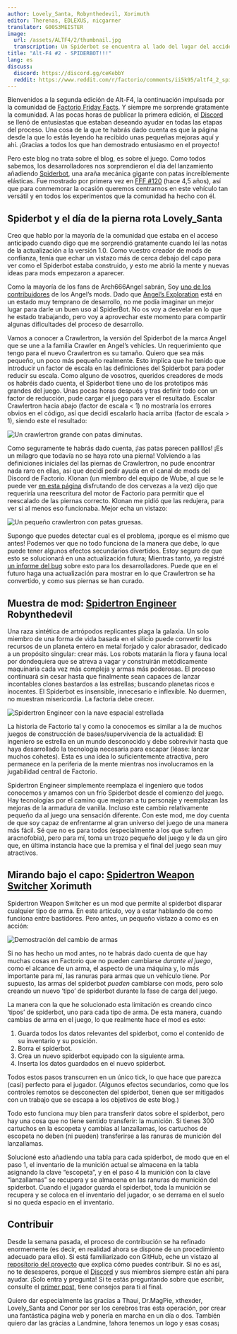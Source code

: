 ```yaml
---
author: Lovely_Santa, Robynthedevil, Xorimuth
editor: Therenas, EDLEXUS, nicgarner
translator: G00S3MEISTER
image:
  url: /assets/ALTF4/2/thumbnail.jpg
  transcription: Un Spiderbot se encuentra al lado del lugar del accidente
title: "Alt-F4 #2 - SPIDERBOT!!!"
lang: es
discuss:
  discord: https://discord.gg/ceKebbY
  reddit: https://www.reddit.com/r/factorio/comments/ii5k95/altf4_2_spidertron/
---
```


Bienvenidos a la segunda edición de Alt-F4, la continuación impulsada por la comunidad de [Factorio Friday Facts](https://factorio.com/blog/). Y siempre me sorprende gratamente la comunidad. A las pocas horas de publicar la primera edición, el [Discord](https://discord.gg/AsXAwyV) se llenó de entusiastas que estaban deseando ayudar en todas las etapas del proceso. Una cosa de la que te habrás dado cuenta es que la página desde la que lo estás leyendo ha recibido unas pequeñas mejoras aquí y ahí. ¡Gracias a todos los que han demostrado entusiasmo en el proyecto!

Pero este blog no trata sobre el blog, es sobre el juego. Como todos sabemos, los desarrolladores nos sorprendieron el día del lanzamiento añadiendo [Spiderbot](https://wiki.factorio.com/Spidertron), una araña mecánica gigante con patas increíblemente elásticas. Fue mostrado por primera vez en [FFF #120](https://www.factorio.com/blog/post/fff-120) (hace 4,5 años), así que para conmemorar la ocasión queremos centrarnos en este vehículo tan versátil y en todos los experimentos que la comunidad ha hecho con él.

## Spiderbot y el día de la pierna rota <author>Lovely_Santa</author>

Creo que hablo por la mayoría de la comunidad que estaba en el acceso anticipado cuando digo que me sorprendió gratamente cuando leí las notas de la actualización a la versión 1.0. Como vuestro creador de mods de confianza, tenía que echar un vistazo más de cerca debajo del capo para ver como el Spiderbot estaba construido, y esto me abrió la mente y nuevas ideas para mods empezaron a aparecer.

Como la mayoría de los fans de Arch666Angel sabrán, Soy [uno de los contribuidores](https://forums.factorio.com/viewtopic.php?p=475786#p475786) de los Angel’s mods. Dado que [Angel’s Exploration](https://mods.factorio.com/mod/angelsexploration) está en un estado muy temprano de desarrollo, no me podía imaginar un mejor lugar para darle un buen uso al SpiderBot. No os voy a desvelar en lo que he estado trabajando, pero voy a aprovechar este momento para compartir algunas dificultades del proceso de desarrollo.

Vamos a conocer a Crawlertron, la versión del Spiderbot de la marca Angel que se une a la familia Crawler en Angel’s vehicles. Un requerimiento que tengo para el nuevo Crawlertron es su tamaño. Quiero que sea más pequeño, un poco más pequeño realmente. Esto implica que he tenido que introducir un factor de escala en las definiciones del Spiderbot para poder reducir su escala. Como alguno de vosotros, queridos creadores de mods os habréis dado cuenta, el Spiderbot tiene uno de los prototipos más grandes del juego. Unas pocas horas después y tras definir todo con un factor de reducción, pude cargar el juego para ver el resultado. Escalar Crawlertron hacia abajo (factor de escala < 1) no mostraría los errores obvios en el código, así que decidí escalarlo hacia arriba (factor de escala > 1), siendo este el resultado:

![Un crawlertron grande con patas diminutas.](/assets/ALTF4/2/crawlertron_large.png?raw=true)

Como seguramente te habrás dado cuenta, ¡las patas parecen palillos! ¡Es un milagro que todavía no se haya roto una pierna! Volviendo a las definiciones iniciales del las piernas de Crawlertron, no pude encontrar nada raro en ellas, así que decidí pedir ayuda en el canal de mods del Discord de Factorio. Klonan (un miembro del equipo de Wube, al que se le puede ver [en esta página](https://factorio.com/game/about) disfrutando de dos cervezas a la vez) dijo que requeriría una reescritura del motor de Factorio para permitir que el reescalado de las piernas correcto. Klonan me pidió que las redujera, para ver si al menos eso funcionaba. Mejor echa un vistazo:

![Un pequeño crawlertron con patas gruesas.](/assets/ALTF4/2/crawlertron_tiny.png?raw=true)

Supongo que puedes detectar cual es el problema, ¡porque es el mismo que antes! Podemos ver que no todo funciona de la manera que debe, lo que puede tener algunos efectos secundarios divertidos. Estoy seguro de que esto se solucionará en una actualización futura; Mientras tanto, ya registré [un informe del bug](https://forums.factorio.com/viewtopic.php?f=7&t=88180) sobre esto para los desarrolladores. Puede que en el futuro haga una actualización para mostrar en lo que Crawlertron se ha convertido, y como sus piernas se han curado.

## Muestra de mod: [Spidertron Engineer](https://mods.factorio.com/mod/SpidertronEngineer) <author>Robynthedevil</author>

Una raza sintética de artrópodos replicantes plaga la galaxia. Un solo miembro de una forma de vida basada en el silicio puede convertir los recursos de un planeta entero en metal forjado y calor abrasador, dedicado a un propósito singular: crear más. Los robots matarán la flora y fauna local por dondequiera que se atreva a vagar y construirán metódicamente maquinaria cada vez más compleja y armas más poderosas. El proceso continuará sin cesar hasta que finalmente sean capaces de lanzar incontables clones bastardos a las estrellas; buscando planetas ricos e inocentes. El Spiderbot es insensible, innecesario e inflexible. No duermen, no muestran misericordia. La factoría debe crecer.

![Spidertron Engineer con la nave espacial estrellada](/assets/ALTF4/2/SpidertronEngineer.png?raw=true)

La historia de Factorio tal y como la conocemos es similar a la de muchos juegos de construcción de bases/supervivencia de la actualidad: El ingeniero se estrella en un mundo desconocido y debe sobrevivir hasta que haya desarrollado la tecnología necesaria para escapar (léase: lanzar muchos cohetes). Esta es una idea lo suficientemente atractiva, pero permanece en la periferia de la mente mientras nos involucramos en la jugabilidad central de Factorio.

Spidertron Engineer simplemente reemplaza el ingeniero que todos conocemos y amamos con un frío Spiderbot desde el comienzo del juego. Hay tecnologías por el camino que mejoran a tu personaje y reemplazan las mejoras de la armadura de vanilla. Incluso este cambio relativamente pequeño da al juego una sensación diferente. Con este mod, me doy cuenta de que soy capaz de enfrentarme al gran universo del juego de una manera más fácil. Sé que no es para todos (especialmente a los que sufren aracnofobia), pero para mí, toma un trozo pequeño del juego y le da un giro que, en última instancia hace que la premisa y el final del juego sean muy atractivos.

## Mirando bajo el capo: [Spidertron Weapon Switcher](https://mods.factorio.com/mod/SpidertronWeaponSwitcher) <author>Xorimuth</author>

Spidertron Weapon Switcher es un mod que permite al spiderbot disparar cualquier tipo de arma. En este artículo, voy a estar hablando de como funciona entre bastidores. Pero antes, un pequeño vistazo a como es en acción:

![Demostración del cambio de armas](/assets/ALTF4/2/SWS-demo-gif.gif?raw=true)

Si no has hecho un mod antes, no te habrás dado cuenta de que hay muchas cosas en Factorio que no pueden cambiarse _durante el juego_, como el alcance de un arma, el aspecto de una máquina y, lo más importante para mí, las ranuras para armas que un vehículo tiene. Por supuesto, las armas del spiderbot _pueden_ cambiarse con mods, pero solo creando un nuevo ‘tipo’ de spiderbot durante la fase de carga del juego.

La manera con la que he solucionado esta limitación es creando cinco ‘tipos’ de spiderbot, uno para cada tipo de arma. De esta manera, cuando cambias de arma en el juego, lo que realmente hace el mod es esto:

1. Guarda todos los datos relevantes del spiderbot, como el contenido de su inventario y su posición.
2. Borra el spiderbot.
3. Crea un nuevo spiderbot equipado con la siguiente arma.
4. Inserta los datos guardados en el nuevo spiderbot.

Todos estos pasos transcurren en un único tick, lo que hace que parezca (casi) perfecto para el jugador. (Algunos efectos secundarios, como que los controles remotos se desconecten del spiderbot, tienen que ser mitigados con un trabajo que se escapa a los objetivos de este blog.)

Todo esto funciona muy bien para transferir datos sobre el spiderbot, pero hay una cosa que no tiene sentido transferir: la munición. Si tienes 300 cartuchos en la escopeta y cambias al lanzallamas, los cartuchos de escopeta no deben (ni pueden) transferirse a las ranuras de munición del lanzallamas.

Solucioné esto añadiendo una tabla para cada spiderbot, de modo que en el paso 1, el inventario de la munición actual se almacena en la tabla asignando la clave “escopeta”, y en el paso 4 la munición con la clave “lanzallamas” se recupera y se almacena en las ranuras de munición del spiderbot. Cuando el jugador guarda el spiderbot, toda la munición se recupera y se coloca en el inventario del jugador, o se derrama en el suelo si no queda espacio en el inventario.

## Contribuir

Desde la semana pasada, el proceso de contribución se ha refinado enormemente (es decir, en realidad ahora se dispone de un procedimiento adecuado para ello). Si está familiarizado con GitHub, eche un vistazo al [repositorio del proyecto](https://github.com/AlternativeFFFF/Alt-F4) que explica cómo puedes contribuir. Si no es así, no te desesperes, porque el [Discord](https://discord.gg/AsXAwyV) y sus miembros siempre están ahí para ayudar. ¡Solo entra y pregunta! Si te estás preguntando sobre que escribir, consulte el [primer post](https://alt-f4.blog/es/ALTF4-1), tiene consejos para ti al final.

Quiero dar especialmente las gracias a Thaui, Dr.MagPie, xthexder, Lovely_Santa and Conor por ser los cerebros tras esta operación, por crear una fantástica página web y ponerla en marcha en un día o dos. También quiero dar las grácias a Landmine, !ahora tenemos un logo y esas cosas¡
